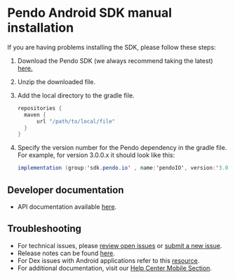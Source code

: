# Pendo Android SDK manual installation

If you are having problems installing the SDK, please follow these steps:

1. Download the Pendo SDK (we always recommend taking the latest) <a href="https://pendo.jfrog.io/ui/native/androidx-release/manual/" target="_blank">here.</a>

2. Unzip the downloaded file.

3. Add the local directory to the gradle file.

    ```java
    repositories {
      maven {
          url "/path/to/local/file"
      }
    } 
    ```

4. Specify the version number for the Pendo dependency in the gradle file. <br>For example, for version 3.0.0.x it should look like this: 

    ```java
    implementation (group:'sdk.pendo.io' , name:'pendoIO', version:'3.0.0.x', changing:true)
    ```

## Developer documentation

- API documentation available [here](/api-documentation/native-android-apis.md).


## Troubleshooting

- For technical issues, please [review open issues](https://github.com/pendo-io/pendo-mobile-sdk/issues) or [submit a new issue](https://github.com/pendo-io/pendo-mobile-sdk/issues).
- Release notes can be found [here](https://developers.pendo.io/category/mobile-sdk/).
- For Dex issues with Android applications refer to this [resource](https://developer.android.com/studio/build/multidex).
- For additional documentation, visit our [Help Center Mobile Section](https://support.pendo.io/hc/en-us/categories/4403654621851-Mobile).